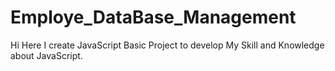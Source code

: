 # Employe_DataBase_Management
Hi Here I create JavaScript Basic Project to develop My Skill and Knowledge about JavaScript.
